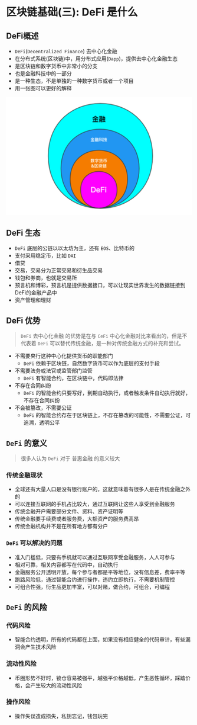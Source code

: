 # 区块链基础(三): DeFi 是什么
## DeFi概述
* `DeFi`(`Decentralized Finance`) 去中心化金融
* 在分布式系统(区块链)中，用分布式应用(`Dapp`)，提供去中心化金融生态
* 是区块链和数字货币中非常小的分支
* 也是金融科技中的一部分
* 是一种生态，不是单独的一种数字货币或者一个项目
* 用一张图可以更好的解释

![](../images/blockChain/blockchain-defi.png)

## DeFi 生态
* `DeFi` 底层的公链以以太坊为主，还有 `EOS`、比特币的
* 支付采用稳定币，比如 `DAI`
* 借贷
* 交易，交易分为正常交易和衍生品交易
* 钱包和券商，也就是交易所
* 预言机和博彩，预言机是提供数据接口，可以让现实世界发生的数据链接到DeFi的金融产品中
* 资产管理和理财

## DeFi 优势
> `DeFi` 去中心化金融 的优势是在与 `CeFi` 中心化金融对比来看出的，但是不代表着 `DeFi` 可以替代传统金融，是一种对传统金融方式的补充和尝试。

* 不需要央行这种中心化提供货币的职能部门
	* `DeFi` 依赖于区块链，自然数字货币可以作为底层的支付手段
* 不需要法务或法官或监管部门监管
	* `DeFi` 有智能合约，在区块链中，代码即法律
* 不存在合同纠纷
	* `DeFi` 的智能合约只要写好，到期自动执行，或者触发条件自动执行就好，不存在合同纠纷
* 不会被篡改，不需要公证
	* `DeFi` 的智能合约存在于区块链上，不存在篡改的可能性，不需要公证，可追溯，透明公平

## `DeFi` 的意义
> 很多人认为 `DeFi` 对于 普惠金融 的意义较大

### 传统金融现状
* 全球还有大量人口是没有银行账户的，这就意味着有很多人是在传统金融之外的
* 可以连接互联网的手机占比较大，通过互联网让这些人享受到金融服务
* 传统金融开户需要部分文件、资料、资产证明等
* 传统金融要手续费或者服务费，大额资产的服务费高昂
* 传统金融机构并不是在所有地方都有分户

### `DeFi` 可以解决的问题
* 准入门槛低，只要有手机就可以通过互联网享受金融服务，人人可参与
* 相对可靠，相关内容都写在代码中，自动执行
* 金融服务公开透明开放，每个参与者都是平等地位，没有信息差，费率平等
* 跑路风险低，通过智能合约进行操作，违约立即执行，不需要机制管控
* 可组合性强，衍生品更加丰富，可以对赌，做合约，可组合，可编程

## `DeFi` 的风险
### 代码风险
* 智能合约透明，所有的代码都在上面，如果没有相应健全的代码审计，有些漏洞会产生技术风险

### 流动性风险
* 币圈形势不好时，锁仓容易被强平，越强平价格越低，产生恶性循环，踩踏价格，会产生较大的流动性风险

### 操作风险
* 操作失误造成损失，私钥忘记，钱包玩完